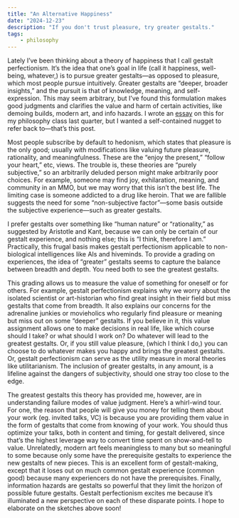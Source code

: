 ```yaml
---
title: "An Alternative Happiness"
date: "2024-12-23"
description: "If you don't trust pleasure, try greater gestalts."
tags:
    - philosophy
---
```



Lately I’ve been thinking about a theory of happiness that I call gestalt perfectionism. It’s the idea that one’s goal in life (call it happiness, well-being, whatever,) is to pursue greater gestalts—as opposed to pleasure, which most people pursue intuitively. Greater gestalts are “deeper, broader insights,” and the pursuit is that of knowledge, meaning, and self-expression. This may seem arbitrary, but I’ve found this formulation makes good judgments and clarifies the value and harm of certain activities, like demoing builds, modern art, and info hazards. I wrote an [essay](https://raw.githubusercontent.com/Exr0n/wilderness/refs/heads/main/essays/24fa_humpl136_gestalt_perfectionism.pdf ) on this for my philosophy class last quarter, but I wanted a self-contained nugget to refer back to—that’s this post. 

Most people subscribe by default to hedonism, which states that pleasure is the only good; usually with modifications like valuing future pleasure, rationality, and meaningfulness. These are the “enjoy the present,” “follow your heart,” etc, views. The trouble is, these theories are “purely subjective,” so an arbitrarily deluded person might make arbitrarily poor choices. For example, someone may find joy, exhilaration, meaning, and community in an MMO, but we may worry that this isn’t the best life. The limiting case is someone addicted to a drug like heroin. That we are fallible suggests the need for some “non-subjective factor”—some basis outside the subjective experience—such as greater gestalts. 

I prefer gestalts over something like “human nature” or “rationality,” as suggested by Aristotle and Kant, because we can only be certain of our gestalt experience, and nothing else; this is “I think, therefore I am.” Practically, this frugal basis makes gestalt perfectionism applicable to non-biological intelligences like AIs and hiveminds. To provide a grading on experiences, the idea of “greater” gestalts seems to capture the balance between breadth and depth. You need both to see the greatest gestalts. 

This grading allows us to measure the value of something for oneself or for others. For example, gestalt perfectionism explains why we worry about the isolated scientist or art-historian who find great insight in their field but miss gestalts that come from breadth. It also explains our concerns for the adrenaline junkies or movieholics who regularly find pleasure or meaning but miss out on some “deeper” gestalts. If you believe in it, this value assignment allows one to make decisions in real life, like which course should I take? or what should I work on? Do whatever will lead to the greatest gestalts. Or, if you still value pleasure, (which I think I do,) you can choose to do whatever makes you happy and brings the greatest gestalts. Or, gestalt perfectionism can serve as the utility measure in moral theories like utilitarianism. The inclusion of greater gestalts, in any amount, is a lifeline against the dangers of subjectivity, should one stray too close to the edge. 

The greatest gestalts this theory has provided me, however, are in understanding failure modes of value judgment. Here’s a whirl-wind tour. For one, the reason that people will give you money for telling them about your work (eg. invited talks, VC) is because you are providing them value in the form of gestalts that come from knowing of your work. You should thus optimize your talks, both in content and timing, for gestalt delivered, since that’s the highest leverage way to convert time spent on show-and-tell to value. Unrelatedly, modern art feels meaningless to many but so meaningful to some because only some have the prerequisite gestalts to experience the new gestalts of new pieces. This is an excellent form of gestalt-making, except that it loses out on much common gestalt experience (common good) because many experiencers do not have the prerequisites. Finally, information hazards are gestalts so powerful that they limit the horizon of possible future gestalts. Gestalt perfectionism excites me because it’s illuminated a new perspective on each of these disparate points. I hope to elaborate on the sketches above soon! 
